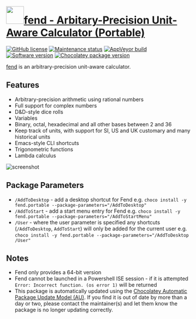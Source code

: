 # [<img src="https://cdn.jsdelivr.net/gh/dgalbraith/chocolatey-packages@49a00ae931effc89c2d837be01e09bf86ca2ea1a/icons/fend.png" width="48" height="48" />fend - Arbitary-Precision Unit-Aware Calculator (Portable)](https://community.chocolatey.org/packages/fend.portable)

[![GitHub license](https://img.shields.io/github/license/printfn/fend)](https://github.com/printfn/fend/blob/main/LICENSE.md)
[![Maintenance status](https://img.shields.io/badge/maintained%3F-yes-green.svg)](https://gitHub.com/dgalbraith/chocolatey-packages/graphs/commit-activity)
[![AppVeyor build](https://img.shields.io/appveyor/ci/dgalbraith/chocolatey-packages)](https://ci.appveyor.com/project/dgalbraith/chocolatey-packages)
[![Software version](https://img.shields.io/badge/Source-v1.4.9-blue)](https://github.com/printfn/fend/releases/tag/v1.4.9)
[![Chocolatey package version](https://img.shields.io/chocolatey/v/fend.portable?label=Chocolatey)](https://community.chocolatey.org/packages/fend.portable)

[fend](https://printfn.github.io/fend) is an arbitrary-precision unit-aware calculator.

## Features

* Arbitrary-precision arithmetic using rational numbers
* Full support for complex numbers
* D&D-style dice rolls
* Variables
* Binary, octal, hexadecimal and all other bases between 2 and 36
* Keep track of units, with support for SI, US and UK customary and many historical units
* Emacs-style CLI shortcuts
* Trigonometric functions
* Lambda calculus

![screenshot](https://cdn.jsdelivr.net/gh/dgalbraith/chocolatey-packages@49a00ae931effc89c2d837be01e09bf86ca2ea1a/automatic/fend/screenshot.png)

## Package Parameters

* `/AddToDesktop` - add a desktop shortcut for Fend
e.g. `choco install -y fend.portable --package-parameters="/AddToDesktop"`
* `/AddToStart` - add a start menu entry for Fend
e.g. `choco install -y fend.portable --package-parameters="/AddToStartMenu"`
* `/User` - where the user parameter is specified any shortcuts (`/AddToDesktop`, `AddToStart`) will
only be added for the current user
e.g. `choco install -y fend.portable --package-parameters="/AddToDesktop /User"`

## Notes

* Fend only provides a 64-bit version
* Fend cannot be launched in a Powershell ISE session - if it is attempted `Error: Incorrect function. (os error 1)` will be returned
* This package is automatically updated using the [Chocolatey Automatic Package Update Model (AU)](https://github.com/majkinetor/au/blob/master/README.md).
If you find it is out of date by more than a day or two, please contact the maintainer(s) and let them know the package is no longer updating correctly.
